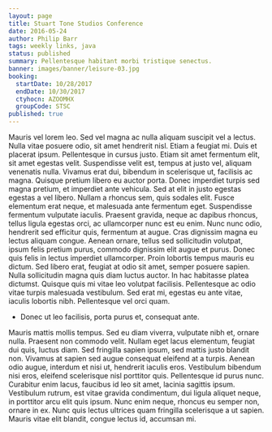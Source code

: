 ```yaml
---
layout: page
title: Stuart Tone Studios Conference
date: 2016-05-24
author: Philip Barr
tags: weekly links, java
status: published
summary: Pellentesque habitant morbi tristique senectus.
banner: images/banner/leisure-03.jpg
booking:
  startDate: 10/28/2017
  endDate: 10/30/2017
  ctyhocn: AZOOMHX
  groupCode: STSC
published: true
---
```

Mauris vel lorem leo. Sed vel magna ac nulla aliquam suscipit vel a lectus. Nulla vitae posuere odio, sit amet hendrerit nisl. Etiam a feugiat mi. Duis et placerat ipsum. Pellentesque in cursus justo. Etiam sit amet fermentum elit, sit amet egestas velit. Suspendisse velit est, tempus at justo vel, aliquam venenatis nulla. Vivamus erat dui, bibendum in scelerisque ut, facilisis ac magna. Quisque pretium libero eu auctor porta. Donec imperdiet turpis sed magna pretium, et imperdiet ante vehicula. Sed at elit in justo egestas egestas a vel libero. Nullam a rhoncus sem, quis sodales elit.
Fusce elementum erat neque, et malesuada ante fermentum eget. Suspendisse fermentum vulputate iaculis. Praesent gravida, neque ac dapibus rhoncus, tellus ligula egestas orci, ac ullamcorper nunc est eu enim. Nunc nunc odio, hendrerit sed efficitur quis, fermentum at augue. Cras dignissim magna eu lectus aliquam congue. Aenean ornare, tellus sed sollicitudin volutpat, ipsum felis pretium purus, commodo dignissim elit augue et purus. Donec quis felis in lectus imperdiet ullamcorper. Proin lobortis tempus mauris eu dictum. Sed libero erat, feugiat at odio sit amet, semper posuere sapien. Nulla sollicitudin magna quis diam luctus auctor. In hac habitasse platea dictumst. Quisque quis mi vitae leo volutpat facilisis. Pellentesque ac odio vitae turpis malesuada vestibulum. Sed erat mi, egestas eu ante vitae, iaculis lobortis nibh. Pellentesque vel orci quam.

* Donec ut leo facilisis, porta purus et, consequat ante.

Mauris mattis mollis tempus. Sed eu diam viverra, vulputate nibh et, ornare nulla. Praesent non commodo velit. Nullam eget lacus elementum, feugiat dui quis, luctus diam. Sed fringilla sapien ipsum, sed mattis justo blandit non. Vivamus at sapien sed augue consequat eleifend at a turpis. Aenean odio augue, interdum et nisi ut, hendrerit iaculis eros. Vestibulum bibendum nisi eros, eleifend scelerisque nisl porttitor quis. Pellentesque id purus nunc. Curabitur enim lacus, faucibus id leo sit amet, lacinia sagittis ipsum. Vestibulum rutrum, est vitae gravida condimentum, dui ligula aliquet neque, in porttitor arcu elit quis ipsum. Nunc enim neque, rhoncus eu semper non, ornare in ex. Nunc quis lectus ultrices quam fringilla scelerisque a ut sapien. Mauris vitae elit blandit, congue lectus id, accumsan mi.
